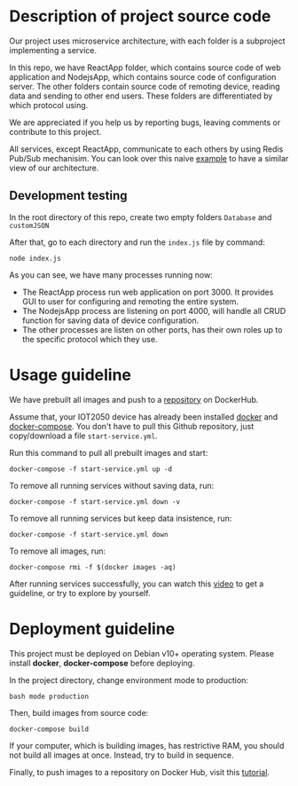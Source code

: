 
# Description of project source code

Our project uses microservice architecture, with each folder is a subproject implementing a service.

In this repo, we have ReactApp folder, which contains source code of web application and NodejsApp, which contains source code of configuration server. The other folders contain source code of remoting device, reading data and sending to other end users. These folders are differentiated by which protocol using.

We are appreciated if you help us by reporting bugs, leaving comments or contribute to this project.

All services, except ReactApp, communicate to each others by using Redis Pub/Sub mechanisim. You can look over this naive [example](https://github.com/phucvinh57/RedisPubSub-Example) to have a similar view of our architecture.

## Development testing

In the root directory of this repo, create two empty folders `Database` and `customJSON`

After that, go to each directory and run the `index.js` file by command:

```console
node index.js
```

As you can see, we have many processes running now:

- The ReactApp process run web application on port 3000. It provides GUI to user for configuring and remoting the entire system.
- The NodejsApp process are listening on port 4000, will handle all CRUD function for saving data of device configuration.
- The other processes are listen on other ports, has their own roles up to the specific protocol which they use.

# Usage guideline

We have prebuilt all images and push to a [repository](https://hub.docker.com/r/nguyenthanh912/iot2050fegateway/tags) on DockerHub.

Assume that, your IOT2050 device has already been installed [docker](https://docs.docker.com/engine/install/) and [docker-compose](https://docs.docker.com/compose/install/). You don't have to pull this Github repository, just copy/download a file `start-service.yml`.

Run this command to pull all prebuilt images and start:

```console
docker-compose -f start-service.yml up -d
```

To remove all running services without saving data, run:

```console
docker-compose -f start-service.yml down -v
```

To remove all running services but keep data insistence, run:

```console
docker-compose -f start-service.yml down
```

To remove all images, run:

```console
docker-compose rmi -f $(docker images -aq)
```

After running services successfully, you can watch this [video](https://www.youtube.com/watch?v=MRA54vUQ7KU) to get a guideline, or try to explore by yourself.

# Deployment guideline

This project must be deployed on Debian v10+ operating system.
Please install **docker**, **docker-compose** before deploying.

In the project directory, change environment mode to production:

```console
bash mode production
```

Then, build images from source code:

```console
docker-compose build
```

If your computer, which is building images, has restrictive RAM, you should not build all images at once. Instead, try to build in sequence.

Finally, to push images to a repository on Docker Hub, visit this [tutorial](https://docs.docker.com/get-started/04_sharing_app/).
